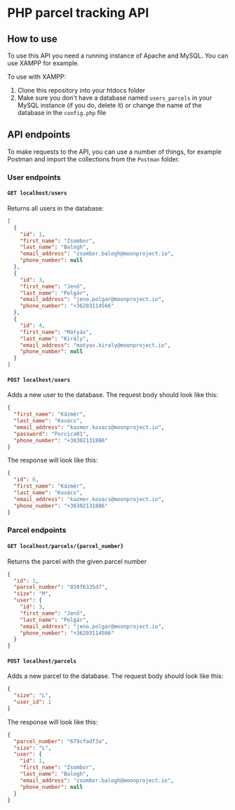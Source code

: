 # PHP parcel tracking API

## How to use

To use this API you need a running instance of Apache and MySQL. You can use XAMPP for example.

To use with XAMPP:

1. Clone this repository into your htdocs folder
2. Make sure you don't have a database named `users_parcels` in your MySQL instance (if you do, delete it)
   or change the name of the database in the `config.php` file

## API endpoints

To make requests to the API, you can use a number of things, for example Postman and import the collections from the `Postman` folder.

### User endpoints

#### `GET localhost/users`

Returns all users in the database:

```json
[
  {
    "id": 1,
    "first_name": "Zsombor",
    "last_name": "Balogh",
    "email_address": "zsombor.balogh@moonproject.io",
    "phone_number": null
  },
  {
    "id": 3,
    "first_name": "Jenő",
    "last_name": "Polgár",
    "email_address": "jeno.polgar@moonproject.io",
    "phone_number": "+36203114566"
  },
  {
    "id": 4,
    "first_name": "Mátyás",
    "last_name": "Király",
    "email_address": "matyas.kiraly@moonproject.io",
    "phone_number": null
  }
]
```

#### `POST localhost/users`

Adds a new user to the database. The request body should look like this:

```json
{
  "first_name": "Kázmér",
  "last_name": "Kovács",
  "email_address": "kazmer.kovacs@moonproject.io",
  "password": "Porcica01",
  "phone_number": "+36302131886"
}
```

The response will look like this:

```json
{
  "id": 6,
  "first_name": "Kázmér",
  "last_name": "Kovács",
  "email_address": "kazmer.kovacs@moonproject.io",
  "phone_number": "+36302131886"
}
```

### Parcel endpoints

#### `GET localhost/parcels/{parcel_number}`

Returns the parcel with the given parcel number

```json
{
  "id": 1,
  "parcel_number": "850f6335d7",
  "size": "M",
  "user": {
    "id": 3,
    "first_name": "Jenő",
    "last_name": "Polgár",
    "email_address": "jeno.polgar@moonproject.io",
    "phone_number": "+36203114566"
  }
}
```

#### `POST localhost/parcels`

Adds a new parcel to the database. The request body should look like this:

```json
{
  "size": "L",
  "user_id": 1
}
```

The response will look like this:

```json
{
  "parcel_number": "679cfadf3a",
  "size": "L",
  "user": {
    "id": 1,
    "first_name": "Zsombor",
    "last_name": "Balogh",
    "email_address": "zsombor.balogh@moonproject.io",
    "phone_number": null
  }
}
```
